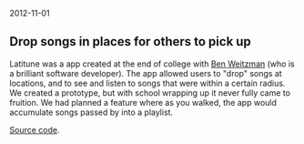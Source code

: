 2012-11-01
## Drop songs in places for others to pick up
Latitune was a app created at the end of college with [Ben Weitzman](https://www.benweitzman.com/) (who is a brilliant software developer). The app allowed users to "drop" songs at locations, and to see and listen to songs that were within a certain radius. We created a prototype, but with school wrapping up it never fully came to fruition. We had planned a feature where as you walked, the app would accumulate songs passed by into a playlist.

[Source code](https://github.com/mrshll/latitune-ios).
